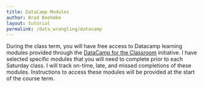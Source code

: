 ```yaml
---
title: DataCamp Modules
author: Brad Boehmke
layout: tutorial
permalink: /data_wrangling/datacamp
---
```


During the class term, you will have free access to Datacamp learning modules provided through the [DataCamp for the Classroom](https://www.datacamp.com/groups/education) initiative.  I have selected specific modules that you will need to complete prior to each Saturday class.  I will track on-time, late, and missed completions of these modules.  Instructions to access these modules will be provided at the start of the course term.
